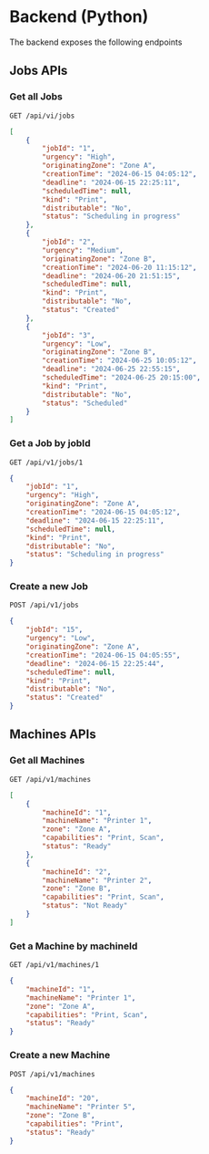 # Backend (Python)

The backend exposes the following endpoints

## Jobs APIs

### Get all Jobs

```
GET /api/vi/jobs
```

```json
[
	{
		"jobId": "1",
		"urgency": "High",
		"originatingZone": "Zone A",
		"creationTime": "2024-06-15 04:05:12",
		"deadline": "2024-06-15 22:25:11",
		"scheduledTime": null,
		"kind": "Print",
		"distributable": "No",
		"status": "Scheduling in progress"
	},
	{
		"jobId": "2",
		"urgency": "Medium",
		"originatingZone": "Zone B",
		"creationTime": "2024-06-20 11:15:12",
		"deadline": "2024-06-20 21:51:15",
		"scheduledTime": null,
		"kind": "Print",
		"distributable": "No",
		"status": "Created"
	},
	{
		"jobId": "3",
		"urgency": "Low",
		"originatingZone": "Zone B",
		"creationTime": "2024-06-25 10:05:12",
		"deadline": "2024-06-25 22:55:15",
		"scheduledTime": "2024-06-25 20:15:00",
		"kind": "Print",
		"distributable": "No",
		"status": "Scheduled"
	}
]
```

### Get a Job by jobId

```
GET /api/v1/jobs/1
```

```json
{
	"jobId": "1",
	"urgency": "High",
	"originatingZone": "Zone A",
	"creationTime": "2024-06-15 04:05:12",
	"deadline": "2024-06-15 22:25:11",
	"scheduledTime": null,
	"kind": "Print",
	"distributable": "No",
	"status": "Scheduling in progress"
}
```

### Create a new Job

```
POST /api/v1/jobs
```

```json
{
	"jobId": "15",
	"urgency": "Low",
	"originatingZone": "Zone A",
	"creationTime": "2024-06-15 04:05:55",
	"deadline": "2024-06-15 22:25:44",
	"scheduledTime": null,
	"kind": "Print",
	"distributable": "No",
	"status": "Created"
}
```

## Machines APIs

### Get all Machines

```
GET /api/v1/machines
```

```json
[
	{
		"machineId": "1",
		"machineName": "Printer 1",
		"zone": "Zone A",
		"capabilities": "Print, Scan",
		"status": "Ready"
	},
	{
		"machineId": "2",
		"machineName": "Printer 2",
		"zone": "Zone B",
		"capabilities": "Print, Scan",
		"status": "Not Ready"
	}
]
```

### Get a Machine by machineId

```
GET /api/v1/machines/1
```

```json
{
	"machineId": "1",
	"machineName": "Printer 1",
	"zone": "Zone A",
	"capabilities": "Print, Scan",
	"status": "Ready"
}
```

### Create a new Machine

```
POST /api/v1/machines
```

```json
{
	"machineId": "20",
	"machineName": "Printer 5",
	"zone": "Zone B",
	"capabilities": "Print",
	"status": "Ready"
}
```
